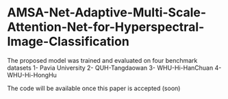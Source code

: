 # AMSA-Net-Adaptive-Multi-Scale-Attention-Net-for-Hyperspectral-Image-Classification


The proposed model was trained and evaluated on four benchmark datasets 
1- Pavia University
2- QUH-Tangdaowan
3- WHU-Hi-HanChuan
4- WHU-Hi-HongHu

The code will be available once this paper is accepted (soon) 
